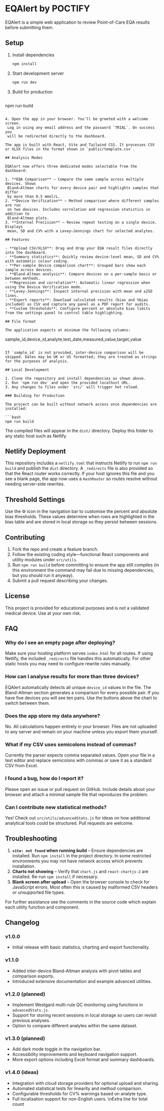 # EQAlert by POCTIFY

EQAlert is a simple web application to review Point-of-Care EQA results before submitting them.

## Setup

1. Install dependencies
   ```bash
   npm install
   ```
2. Start development server
   ```bash
   npm run dev
   ```
3. Build for production
   ```bash
  npm run build
  ```

4. Open the app in your browser. You'll be greeted with a welcome screen.
   Log in using any email address and the password `TRIAL`. On success you
   will be redirected directly to the dashboard.

The app is built with React, Vite and Tailwind CSS. It processes CSV or XLSX files in the format shown in `public/template.csv`.

## Analysis Modes

EQAlert now offers three dedicated modes selectable from the dashboard:

1. **EQA Comparison** – Compare the same sample across multiple devices. Shows
   Bland–Altman charts for every device pair and highlights samples that differ
   by more than 0.5 mmol/L.
2. **Device Verification** – Method comparison where different samples are run
   on two devices. Includes correlation and regression statistics in addition to
   Bland–Altman plots.
3. **Internal Precision** – Review repeat testing on a single device. Displays
   mean, SD and CV% with a Levey–Jennings chart for selected analytes.

## Features

- **Upload CSV/XLSX**: Drag and drop your EQA result files directly into the dashboard.
- **Summary statistics**: Quickly review device-level mean, SD and CV% with automatic colour coding.
- **Per-sample device comparison chart**: Grouped bars show each sample across devices.
- **Bland-Altman analysis**: Compare devices on a per-sample basis or between methods.
- **Regression and correlation**: Automatic linear regression when using the Device Verification mode.
- **Levey-Jennings**: Inspect internal precision with mean and ±2SD lines.
- **Export reports**: Download calculated results (bias and %bias included) as CSV and capture any panel as a PDF report for audits.
- **Custom thresholds**: Configure percent or absolute bias limits from the settings panel to control table highlighting.

## File format

The application expects at minimum the following columns:

```
sample_id,device_id,analyte,test_date,measured_value,target_value
```

If `sample_id` is not provided, inter-device comparison will be skipped. Dates may be UK or US formatted; they are treated as strings for the purposes of analysis.

## Local Development

1. Clone the repository and install dependencies as shown above.
2. Run `npm run dev` and open the provided localhost URL.
3. Any changes to files under `src/` will trigger hot reload.

### Building for Production

The project can be built without network access once dependencies are installed:

```bash
npm run build
```

The compiled files will appear in the `dist/` directory. Deploy this folder to any static host such as Netlify.

## Netlify Deployment

This repository includes a `netlify.toml` that instructs Netlify to run `npm run build` and publish the `dist` directory. A `_redirects` file is also provided so that the React router works correctly. If your host ignores this file and you see a blank page, the app now uses a `HashRouter` so routes resolve without needing server-side rewrites.

## Threshold Settings

Use the ⚙️ icon in the navigation bar to customise the percent and absolute bias thresholds.
These values determine when rows are highlighted in the bias table and are stored in local storage so they persist between sessions.

## Contributing

1. Fork the repo and create a feature branch.
2. Follow the existing coding style—functional React components and utility modules under `src/utils`.
3. Run `npm run build` before committing to ensure the app still compiles (in this environment the command may fail due to missing dependencies, but you should run it anyway).
4. Submit a pull request describing your changes.

## License

This project is provided for educational purposes and is not a validated medical device. Use at your own risk.

## FAQ

### Why do I see an empty page after deploying?

Make sure your hosting platform serves `index.html` for all routes. If using Netlify,
the included `_redirects` file handles this automatically. For other static hosts
you may need to configure rewrite rules manually.

### How can I analyse results for more than three devices?

EQAlert automatically detects all unique `device_id` values in the file. The
Bland-Altman section generates a comparison for every possible pair. If you have
five devices you will see ten pairs. Use the buttons above the chart to switch
between them.

### Does the app store my data anywhere?

No. All calculations happen entirely in your browser. Files are not uploaded to
any server and remain on your machine unless you export them yourself.

### What if my CSV uses semicolons instead of commas?

Currently the parser expects comma separated values. Open your file in a text
editor and replace semicolons with commas or save it as a standard CSV from Excel.

### I found a bug, how do I report it?

Please open an issue or pull request on GitHub. Include details about your
browser and attach a minimal sample file that reproduces the problem.

### Can I contribute new statistical methods?

Yes! Check out `src/utils/advancedStats.js` for ideas on how additional
analytical tools could be structured. Pull requests are welcome.

## Troubleshooting

1. **`vite: not found` when running build** – Ensure dependencies are installed.
   Run `npm install` in the project directory. In some restricted environments
   you may not have network access which prevents installation.
2. **Charts not showing** – Verify that `chart.js` and `react-chartjs-2` are
   installed. Re-run `npm install` if necessary.
3. **Blank screen after upload** – Open the browser console to check for
   JavaScript errors. Most often this is caused by malformed CSV headers or
   unsupported file types.

For further assistance see the comments in the source code which explain each
utility function and component.

## Changelog

### v1.0.0

- Initial release with basic statistics, charting and export functionality.

### v1.1.0

- Added inter-device Bland-Altman analysis with pivot tables and comparison
  exports.
- Introduced extensive documentation and example advanced utilities.

### v1.2.0 (planned)

- Implement Westgard multi-rule QC monitoring using functions in
  `advancedStats.js`.
- Support for storing recent sessions in local storage so users can revisit
  previous analyses.
- Option to compare different analytes within the same dataset.

### v1.3.0 (planned)

- Add dark mode toggle in the navigation bar.
- Accessibility improvements and keyboard navigation support.
- More export options including Excel format and summary dashboards.

### v1.4.0 (ideas)

- Integration with cloud storage providers for optional upload and sharing.
- Automated statistical tests for linearity and method comparison.
- Configurable thresholds for CV% warnings based on analyte type.
- Full localisation support for non-English users.
\nExtra line for total count
